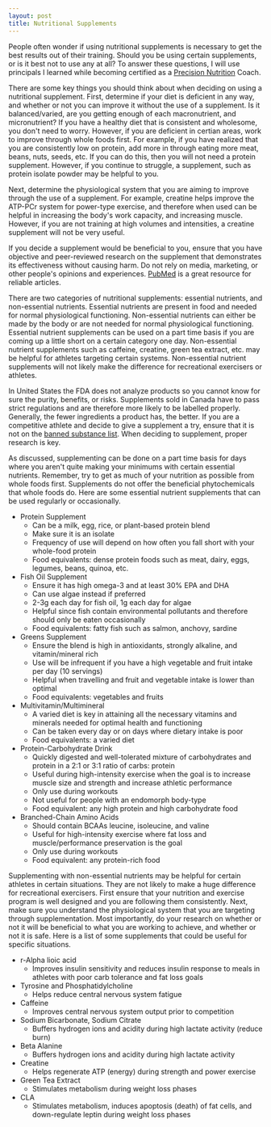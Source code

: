 ```yaml
---
layout: post
title: Nutritional Supplements 
---
```


People often wonder if using nutritional supplements is necessary to get the best
results out of their training. Should you be using certain supplements, 
or is it best not to use any at all? To answer these questions, I will use principals
I learned while becoming certified as a [Precision Nutrition](http://www.precisionnutrition.com/)
Coach. 

There are some key things you should think about when deciding on using a nutritional supplement. 
First, determine if your diet is deficient in any way, and whether or not you can improve it 
without the use of a supplement. Is it balanced/varied, are you getting enough of each macronutrient, 
and micronutrient? If you have a healthy diet that is consistent and wholesome, you don't need to 
worry. However, if you are deficient in certian areas, work to improve through whole foods first. 
For example, if you have realized that you are consistently low on protein, add more in through 
eating more meat, beans, nuts, seeds, etc. If you can do this, then you will not need a protein 
supplement. However, if you continue to struggle, a supplement, such as protein isolate powder 
may be helpful to you. 

Next, determine the physiological system that you are aiming to improve through the use of a supplement. 
For example, creatine helps improve the ATP-PCr system for power-type exercise, and therefore when used 
can be helpful in increasing the body's work capacity, and increasing muscle. However, if you are not training 
at high volumes and intensities, a creatine supplement will not be very useful. 

If you decide a supplement would be beneficial to you, ensure that you have objective and peer-reviewed 
research on the supplement that demonstrates its effectiveness without causing harm. Do not rely on 
media, marketing, or other people's opinions and experiences. [PubMed](http://www.ncbi.nlm.nih.gov/pubmed/) 
is a great resource for reliable articles.

There are two categories of nutritional supplements: essential nutrients, and non-essential nutrients.
Essential nutrients are present in food and needed for normal physiological functioning. Non-essential nutrients can 
either be made by the body or are not needed for normal physiological functioning. Essential nutrient supplements 
can be used on a part time basis if you are coming up a little short on a certain category one day. Non-essential
nutrient supplements such as caffeine, creatine, green tea extract, etc. may be helpful for athletes targeting certain 
systems. Non-essential nutrient supplements will not likely make the difference for recreational exercisers or athletes. 

In United States the FDA does not analyze products so you cannot know for sure the purity, benefits, 
or risks. Supplements sold in Canada have to pass strict regulations and are therefore more likely 
to be labelled properly. Generally, the fewer ingredients a product has, the better. If you are a 
competitive athlete and decide to give a supplement a try, ensure that it is not on the 
[banned substance list](www.wada-ama.org). When deciding to supplement, proper research is key.

As discussed, supplementing can be done on a part time basis for days where you aren't quite making 
your minimums with certain  essential nutrients. Remember, try to get as much of your nutrition as 
possible from whole foods first. Supplements do not offer the beneficial phytochemicals that whole 
foods do. Here are some essential nutrient supplements that can be used regularly or occasionally.

- Protein Supplement
  - Can be a milk, egg, rice, or plant-based protein blend
  - Make sure it is an isolate 
  - Frequency of use will depend on how often you fall short with your whole-food protein 
  - Food equivalents: dense protein foods such as meat, dairy, eggs, legumes, beans, quinoa, etc. 
- Fish Oil Supplement
  - Ensure it has high omega-3 and at least 30% EPA and DHA
  - Can use algae instead if preferred 
  - 2-3g each day for fish oil, 1g each day for algae 
  - Helpful since fish contain environmental pollutants and therefore should only be eaten occasionally
  - Food equivalents: fatty fish such as salmon, anchovy, sardine
- Greens Supplement
  - Ensure the blend is high in antioxidants, strongly alkaline, and vitamin/mineral rich
  - Use will be infrequent if you have a high vegetable and fruit intake per day (10 servings)
  - Helpful when travelling and fruit and vegetable intake is lower than optimal
  - Food equivalents: vegetables and fruits
- Multivitamin/Multimineral
  - A varied diet is key in attaining all the necessary vitamins and minerals needed for optimal health and functioning
  - Can be taken every day or on days where dietary intake is poor
  - Food equivalents: a varied diet 
- Protein-Carbohydrate Drink
  - Quickly digested and well-tolerated mixture of carbohydrates and protein in a 2:1 or 3:1 ratio of carbs: protein
  - Useful during high-intensity exercise when the goal is to increase muscle size and strength and increase athletic performance
  - Only use during workouts
  - Not useful for people with an endomorph body-type
  - Food equivalent: any high protein and high carbohydrate food
- Branched-Chain Amino Acids
  - Should contain BCAAs leucine, isoleucine, and valine
  - Useful for high-intensity exercise where fat loss and muscle/performance preservation is the goal
  - Only use during workouts
  - Food equivalent: any protein-rich food

Supplementing with non-essential nutrients may be helpful for certain athletes in certain situations. 
They are not likely to make a huge difference for recreational exercisers. First ensure that your 
nutrition and exercise program is well designed and you are following them consistently. Next, make 
sure you understand the physiological system that you are targeting through supplementation. Most 
importantly, do your research on whether or not it will be beneficial to what you are working to 
achieve, and whether or not it is safe. Here is a list of some supplements that could be useful 
for specific situations. 
  
- r-Alpha lioic acid
  - Improves insulin sensitivity and reduces insulin response to meals in athletes with poor carb tolerance and fat loss goals
- Tyrosine and Phosphatidylcholine
  - Helps reduce central nervous system fatigue
- Caffeine
  - Improves central nervous system output prior to competition 
- Sodium Bicarbonate, Sodium Citrate
  - Buffers hydrogen ions and acidity during high lactate activity (reduce burn)
- Beta Alanine
  - Buffers hydrogen ions and acidity during high lactate activity 
- Creatine
  - Helps regenerate ATP (energy) during strength and power exercise
- Green Tea Extract
  - Stimulates metabolism during weight loss phases
- CLA
  - Stimulates metabolism, induces apoptosis (death) of fat cells, and down-regulate leptin during weight loss phases
